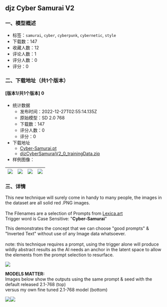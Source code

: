 ## djz Cyber Samurai V2
### 一、模型概述

- 标签：`samurai`, `cyber`, `cyberpunk`, `cybernetic`, `style`
- 下载数：147
- 收藏人数：12
- 评论人数：1
- 评分人数：0
- 评分：0

### 二、下载地址（共1个版本）

#### [版本1/共1个版本] 0

- 统计数据
  - 发布时间：2022-12-27T02:55:14.135Z
  - 原始模型：SD 2.0 768
  - 下载数：147
  - 评分人数：0
  - 评分：0
- 下载地址
  - [Cyber-Samurai.pt](https://civitai.com/api/download/models/2951)
  - [djzCyberSamuraiV2_0_trainingData.zip](https://civitai.com/api/download/models/2951?type=Training%20Data)
- 样例图像：

| <img src="https://image.civitai.com/xG1nkqKTMzGDvpLrqFT7WA/73828ae6-c952-4ef5-3dc0-d749a675ff00/width=450/20889.jpeg" /> | <img src="https://image.civitai.com/xG1nkqKTMzGDvpLrqFT7WA/026fa991-f8b6-4c88-ef68-5daf0476a300/width=450/20898.jpeg" /> | <img src="https://image.civitai.com/xG1nkqKTMzGDvpLrqFT7WA/e99940e6-5df9-465f-261a-8b36d82f5000/width=450/20897.jpeg" /> | <img src="https://image.civitai.com/xG1nkqKTMzGDvpLrqFT7WA/5fc688ea-cbed-4093-7d3a-d342b392a900/width=450/20896.jpeg" /> |
| ---- | ---- | ---- | ---- |


### 三、详情
<p>This new technique will surely come in handy to many people, the images in the dataset are all solid red .PNG images. <br /><br />The Filenames are a selection of Prompts from <a target="_blank" rel="ugc" href="http://Lexica.art">Lexica.art</a> <br />Trigger word is Case Sensitive: "<strong>Cyber-Samurai</strong>"</p><p></p><p>This demonstrates the concept that we can choose "good prompts" &amp; "Inverted Text" without use of any Image data whatsoever. <br /><br />note: this technique requires a prompt, using the trigger alone will produce wildly abstract results as the AI needs an anchor in the latent space to allow the elements from the prompt selection to resurface.</p><img src="https://imagecache.civitai.com/xG1nkqKTMzGDvpLrqFT7WA/0902fdba-66fb-4171-dcb3-53bd01736000/width=525" /><p><strong>MODELS MATTER:</strong><br />Images below show the outputs using the same prompt &amp; seed with the default released 2.1-768 (top) <br />versus my own fine tuned 2.1-768 model (bottom)<br /></p><img src="https://imagecache.civitai.com/xG1nkqKTMzGDvpLrqFT7WA/f668aaa4-2789-4b8e-7edc-dc1896069800/width=525" /><img src="https://imagecache.civitai.com/xG1nkqKTMzGDvpLrqFT7WA/c4d537b6-d1ea-4044-608a-b5696be36400/width=525" />